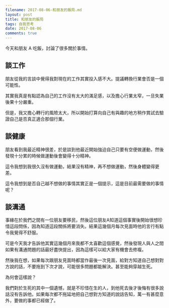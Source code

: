```yaml
---
filename: 2017-08-06-和朋友的飯局.md
layout: post
title: 和朋友的飯局
tags: 自我思考
date: 2017-08-06
comments: true
---
```

今天和朋友 A 吃飯，討論了很多關於事情。

## 談工作 

朋友從我的言談中覺得我對現在的工作其實投入感不大。提議轉換行業會否是一個可能性。

其實我真是有點認為自己的工作沒有太大的滿足感，以及擔心行業太窄，一旦失業後果十分嚴重。

但是，我又擔心轉行的風險太大，所以開始打算向自己有與趣的地方稍作賞試去驗證自己是否真正適合那個行業。

## 談健康

朋友看到我最近精神很差，於是談到他最近開始強迫自己只要有空便做運動，然後發現十分累的時候做運動後會變得十分精神。

這令我想到我很久沒有做運動，結果沒有精神，再不想做運動，然後身體變得更差。

這令我想到是否自己越不想做的事情其實正是一個提示，這是目前最需要做的事情呢？

## 談溝通

事緣在於我們之間有一位朋友要移民，然後這位朋友A知道這個事實後開始很想珍惜這段問係，因為知道這段關係將要消失。結果這幾個月每次見面時他的言行有點令我覺得不舒服。

可是今天我才告訴他其實這幾個月來我都不太喜歡這個感覺，然後發現人與人之間如果有溝通問題的話最好盡快提出，因為這樣可以給大家有機會去修複。

然後我在想，如果每次跟朋友見面時都當作最後一次見面，給對方知道自己想對對方說的話，不要拖到下次才說，可能很多問題都能解決。甚至能夠穿越生死。

為何會這樣說？

我們對於生死的其中一個遺憾，就是不珍惜在生的人，到他死去後才後悔有很多說話沒有告訴他。如果每次都不拖延地把自己想對方知道的說話告知，萬一有甚麼意外，要做的事都已經做了。
